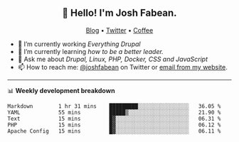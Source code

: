 <h2 align="center">👋 Hello! I'm Josh Fabean.</h2>
<p align="center">
  <a href="https://joshfabean.com">Blog</a> •
  <a href="https://twitter.com/fabean">Twitter</a> •
  <a href="https://www.buymeacoffee.com/LSxne6Yr4">Coffee</a>
</p>

- 🔭 I’m currently working *Everything Drupal*
- 🌱 I’m currently learning *how to be a better leader.*
- 💬 Ask me about *Drupal, Linux, PHP, Docker, CSS and JavaScript*
- 📫 How to reach me: [@joshfabean](https://twitter.com/joshfabean) on Twitter or [email from my website](https://joshfabean.com).

-------

📊 **Weekly development breakdown**
<!--START_SECTION:waka-->
```text
Markdown        1 hr 31 mins    █████████░░░░░░░░░░░░░░░░   36.05 % 
YAML            55 mins         █████▒░░░░░░░░░░░░░░░░░░░   21.90 % 
Text            15 mins         █▓░░░░░░░░░░░░░░░░░░░░░░░   06.31 % 
PHP             15 mins         █▓░░░░░░░░░░░░░░░░░░░░░░░   06.12 % 
Apache Config   15 mins         █▓░░░░░░░░░░░░░░░░░░░░░░░   06.11 % 
```
<!--END_SECTION:waka-->

<!--
**fabean/fabean** is a ✨ _special_ ✨ repository because its `README.md` (this file) appears on your GitHub profile.

Here are some ideas to get you started:

- 🔭 I’m currently working on ...
- 🌱 I’m currently learning ...
- 👯 I’m looking to collaborate on ...
- 🤔 I’m looking for help with ...
- 💬 Ask me about ...
- 📫 How to reach me: ...
- 😄 Pronouns: ...
- ⚡ Fun fact: ...
-->
